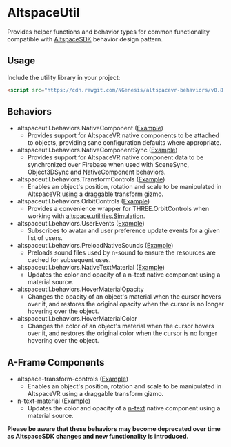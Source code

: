 # AltspaceUtil
Provides helper functions and behavior types for common functionality compatible with [AltspaceSDK](https://github.com/AltspaceVR/AltspaceSDK/) behavior design pattern.

## Usage
Include the utility library in your project:
```html
<script src="https://cdn.rawgit.com/NGenesis/altspacevr-behaviors/v0.8.5/js/altspaceutil.min.js"></script>
```

## Behaviors
* altspaceutil.behaviors.NativeComponent ([Example](https://github.com/NGenesis/altspacevr-behaviors/blob/master/examples/NativeComponent.html))
  * Provides support for AltspaceVR native components to be attached to objects, providing sane configuration defaults where appropriate.
* altspaceutil.behaviors.NativeComponentSync ([Example](https://github.com/NGenesis/altspacevr-behaviors/blob/master/examples/NativeComponentSync.html))
  * Provides support for AltspaceVR native component data to be synchronized over Firebase when used with SceneSync, Object3DSync and NativeComponent behaviors.
* altspaceutil.behaviors.TransformControls ([Example](https://github.com/NGenesis/altspacevr-behaviors/blob/master/examples/TransformControls.html))
  * Enables an object's position, rotation and scale to be manipulated in AltspaceVR using a draggable transform gizmo.
* altspaceutil.behaviors.OrbitControls ([Example](https://github.com/NGenesis/altspacevr-behaviors/blob/master/examples/OrbitControls.html))
  * Provides a convenience wrapper for THREE.OrbitControls when working with [altspace.utilities.Simulation](https://altspacevr.github.io/AltspaceSDK/doc/js/module-altspace_utilities.Simulation.html).
* altspaceutil.behaviors.UserEvents ([Example](https://github.com/NGenesis/altspacevr-behaviors/blob/master/examples/UserEvents.html))
  * Subscribes to avatar and user preference update events for a given list of users.
* altspaceutil.behaviors.PreloadNativeSounds ([Example](https://github.com/NGenesis/altspacevr-behaviors/blob/master/examples/PreloadNativeSounds.html))
  * Preloads sound files used by n-sound to ensure the resources are cached for subsequent uses.
* altspaceutil.behaviors.NativeTextMaterial ([Example](https://github.com/NGenesis/altspacevr-behaviors/blob/master/examples/NativeTextMaterial.html))
  * Updates the color and opacity of a n-text native component using a material source.
* altspaceutil.behaviors.HoverMaterialOpacity
  * Changes the opacity of an object's material when the cursor hovers over it, and restores the original opacity when the cursor is no longer hovering over the object.
* altspaceutil.behaviors.HoverMaterialColor
  * Changes the color of an object's material when the cursor hovers over it, and restores the original color when the cursor is no longer hovering over the object.

## A-Frame Components
* altspace-transform-controls ([Example](https://github.com/NGenesis/altspacevr-behaviors/blob/master/examples/aframe/altspace-transform-controls.html))
  * Enables an object's position, rotation and scale to be manipulated in AltspaceVR using a draggable transform gizmo.
* n-text-material ([Example](https://github.com/NGenesis/altspacevr-behaviors/blob/master/examples/aframe/n-text-material.html))
  * Updates the color and opacity of a [n-text](https://altspacevr.github.io/AltspaceSDK/doc/aframe/module-altspace_components.n-text.html) native component using a material source.

**Please be aware that these behaviors may become deprecated over time as AltspaceSDK changes and new functionality is introduced.**
